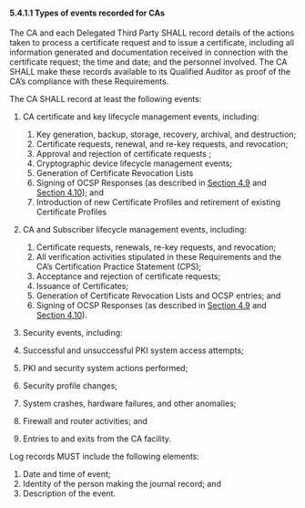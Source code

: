 #### 5.4.1.1 Types of events recorded for CAs

The CA and each Delegated Third Party SHALL record details of the actions taken to process a certificate request and to issue a certificate, including all information generated and documentation received in connection with the certificate request; the time and date; and the personnel involved. The CA SHALL make these records available to its Qualified Auditor as proof of the CA’s compliance with these Requirements.

The CA SHALL record at least the following events:
1. CA certificate and key lifecycle management events, including:
   
   1. Key generation, backup, storage, recovery, archival, and destruction;
   2. Certificate requests, renewal, and re-key requests, and revocation;
   3. Approval and rejection of certificate requests ;
   4. Cryptographic device lifecycle management events;
   5. Generation of Certificate Revocation Lists
   6. Signing of OCSP Responses (as described in [Section 4.9](#49-certificate-revocation-and-suspension) and [Section 4.10](#410-certificate-status-services)); and 
   7. Introduction of new Certificate Profiles and retirement of existing Certificate Profiles

2. CA and Subscriber lifecycle management events, including:
   
   1. Certificate requests, renewals, re-key requests, and revocation;
   2. All verification activities stipulated in these Requirements and the CA’s Certification Practice Statement (CPS);
   3. Acceptance and rejection of certificate requests;
   4. Issuance of Certificates;
   5. Generation of Certificate Revocation Lists and OCSP entries; and
   6. Signing of OCSP Responses (as described in [Section 4.9](#49-certificate-revocation-and-suspension) and [Section 4.10](#410-certificate-status-services)).

3.	Security events, including:

   1. Successful and unsuccessful PKI system access attempts;
   2. PKI and security system actions performed;
   3. Security profile changes;
   4. System crashes, hardware failures, and other anomalies;
   5. Firewall and router activities; and
   6. Entries to and exits from the CA facility.

Log records MUST include the following elements:

1. Date and time of event;
2. Identity of the person making the journal record; and 
3. Description of the event.

